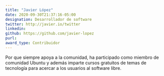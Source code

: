 ```yaml
---
title: "Javier López"
date: 2020-09-30T21:37:16-05:00
designation: Desarrollador de software
twitter: http://javier.io/twitter
linkedin: 
github: https://github.com/javier-lopez
purl: 
award_type: Contribuidor
---
```


Por que siempre apoya a la comunidad, ha participado como miembro de comunidad Ubuntu y además imparte cursos gratuitos de temas de tecnología para acercar a los usuarios al software libre.